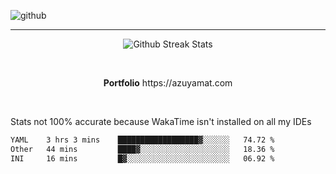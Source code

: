 ![github](https://media.discordapp.net/attachments/881363147364118528/1142610121697021952/background.png?width=1000&height=300)<br>
___
<p align="center">
  <img alt="Github Streak Stats" src="https://streak-stats.demolab.com?user=Azuyamat&theme=transparent&hide_border=true"/>
</p><br>
<p align="center">
      <strong>Portfolio</strong> https://azuyamat.com
</p><br>

Stats not 100% accurate because WakaTime isn't installed on all my IDEs
<!--START_SECTION:waka-->

```txt
YAML    3 hrs 3 mins    ██████████████████▓░░░░░░   74.72 %
Other   44 mins         ████▓░░░░░░░░░░░░░░░░░░░░   18.36 %
INI     16 mins         █▓░░░░░░░░░░░░░░░░░░░░░░░   06.92 %
```

<!--END_SECTION:waka-->
